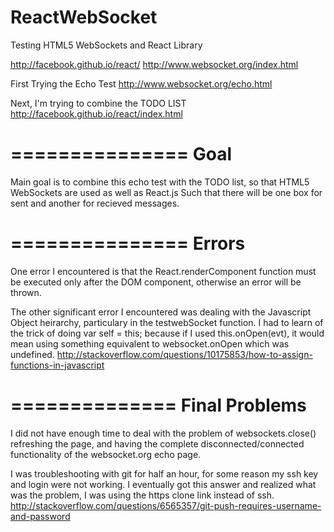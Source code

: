 ReactWebSocket
==============
Testing HTML5 WebSockets and React Library

http://facebook.github.io/react/
http://www.websocket.org/index.html

First Trying the Echo Test
http://www.websocket.org/echo.html

Next, I'm trying to combine the TODO LIST
http://facebook.github.io/react/index.html

===============
Goal
===============

Main goal is to combine this echo test with the TODO list, so that HTML5 WebSockets are used as well as React.js
Such that there will be one box for sent and another for recieved messages.

===============
Errors
===============
One error I encountered is that the React.renderComponent function must be executed only after the DOM component, otherwise an error will be thrown.

The other significant error I encountered was dealing with the Javascript Object heirarchy, particulary in the testwebSocket function. I had to learn of the trick of doing var self = this; because if I used this.onOpen(evt), it would mean using something equivalent to websocket.onOpen which was undefined.
http://stackoverflow.com/questions/10175853/how-to-assign-functions-in-javascript

==============
Final Problems
==============
I did not have enough time to deal with the problem of websockets.close() refreshing the page, and having the complete disconnected/connected functionality of the websocket.org echo page.

I was troubleshooting with git for half an hour, for some reason my ssh key and login were not working. I eventually got this answer and realized what was the problem, I was using the https clone link instead of ssh. 
http://stackoverflow.com/questions/6565357/git-push-requires-username-and-password
